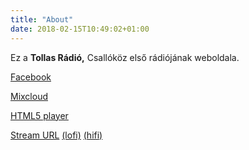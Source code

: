 ```yaml
---
title: "About"
date: 2018-02-15T10:49:02+01:00
---
```


Ez a **Tollas Rádió,** Csallóköz első rádiójának weboldala.

[Facebook](https://facebook.tollas.org "Tollas a Facebookon")

[Mixcloud](https://archiv.tollas.org "Tollas Rádió Archívum")

[HTML5 player](http://player.tollas.org "Webes lejátszó")

[Stream URL](http://stream.tollas.org "Hallgass saját lejátszóval!")  [(lofi)](http://91.108.68.142:8000/tollas32.opus?1518686423 "gazdaságos hangminőség")  [(hifi)](http://91.108.68.142:8000/tollas256.opus?1518686423 "fullos hangminőség") 
